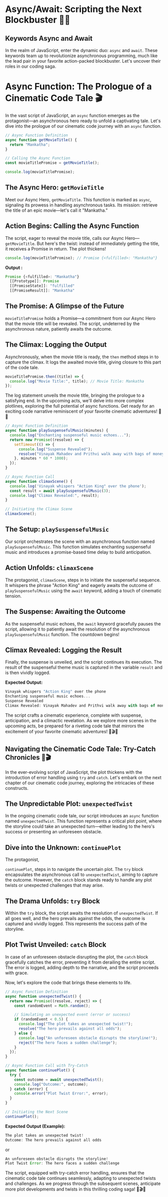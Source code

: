 # Async/Await: Scripting the Next Blockbuster 🍿🚀

## Keywords Async and Await

In the realm of JavaScript, enter the dynamic duo: `async` and `await`. These keywords team up to revolutionize asynchronous programming, much like the lead pair in your favorite action-packed blockbuster. Let's uncover their roles in our coding saga.

# Async Function: The Prologue of a Cinematic Code Tale 🎬

In the vast script of JavaScript, an `async` function emerges as the protagonist—an asynchronous hero ready to unfold a captivating tale. Let's dive into the prologue of our cinematic code journey with an `async` function.

```javascript
// Async Function Definition
async function getMovieTitle() {
  return "Mankatha";
}

// Calling the Async Function
const movieTitlePromise = getMovieTitle();

console.log(movieTitlePromise);
```

## The Async Hero: `getMovieTitle`

Meet our Async Hero, `getMovieTitle`. This function is marked as `async`, signaling its prowess in handling asynchronous tasks. Its mission: retrieve the title of an epic movie—let's call it "Mankatha."

## Action Begins: Calling the Async Function

The script, eager to reveal the movie title, calls our Async Hero—`getMovieTitle`. But here's the twist: instead of immediately getting the title, it receives a Promise in return. The plot thickens!

```javascript
console.log(movieTitlePromise); // Promise {<fulfilled>: "Mankatha"}
```

**Output :**
```javascript
Promise {<fulfilled>: "Mankatha"}
  [[Prototype]]: Promise
  [[PromiseState]]: "fulfilled"
  [[PromiseResult]]: "Mankatha"
```

## The Promise: A Glimpse of the Future

`movieTitlePromise` holds a Promise—a commitment from our Async Hero that the movie title will be revealed. The script, undeterred by the asynchronous nature, patiently awaits the outcome.

## The Climax: Logging the Output

Asynchronously, when the movie title is ready, the `then` method steps in to capture the climax. It logs the awaited movie title, giving closure to this part of the code tale.

```javascript
movieTitlePromise.then((title) => {
  console.log("Movie Title:", title); // Movie Title: Mankatha
});
```

The log statement unveils the movie title, bringing the prologue to a satisfying end. In the upcoming acts, we'll delve into more complex plotlines, exploring the full potential of async functions. Get ready for an exciting code narrative reminiscent of your favorite cinematic adventures! 🚀🎥

```javascript
// Async Function Definition
async function playSuspensefulMusic(minutes) {
  console.log("Enchanting suspenseful music echoes...");
  return new Promise((resolve) => {
    setTimeout(() => {
      console.log("Suspense Revealed");
      resolve("Vinayak Mahadev and Prithvi walk away with bags of money");
    }, minutes * 60 * 1000);
  });
}

// Async Function Call
async function climaxScene() {
  console.log('Vinayak whispers "Action King" over the phone');
  const result = await playSuspensefulMusic(3);
  console.log("Climax Revealed:", result);
}

// Initiating the Climax Scene
climaxScene();
```

## The Setup: `playSuspensefulMusic`

Our script orchestrates the scene with an asynchronous function named `playSuspensefulMusic`. This function simulates enchanting suspenseful music and introduces a promise-based time delay to build anticipation.

## Action Unfolds: `climaxScene`

The protagonist, `climaxScene`, steps in to initiate the suspenseful sequence. It whispers the phrase "Action King" and eagerly awaits the outcome of `playSuspensefulMusic` using the `await` keyword, adding a touch of cinematic tension.

## The Suspense: Awaiting the Outcome

As the suspenseful music echoes, the `await` keyword gracefully pauses the script, allowing it to patiently await the resolution of the asynchronous `playSuspensefulMusic` function. The countdown begins!

## Climax Revealed: Logging the Result

Finally, the suspense is unveiled, and the script continues its execution. The result of the suspenseful theme music is captured in the variable `result` and is then vividly logged.

**Expected Output:**
```javascript
Vinayak whispers "Action King" over the phone
Enchanting suspenseful music echoes...
Suspense Revealed
Climax Revealed: Vinayak Mahadev and Prithvi walk away with bags of money
```

The script crafts a cinematic experience, complete with suspense, anticipation, and a climactic revelation. As we explore more scenes in the upcoming acts, be prepared for a riveting code tale that mirrors the excitement of your favorite cinematic adventures! 🍿🎬✨

## Navigating the Cinematic Code Tale: Try-Catch Chronicles 🍿🎬

In the ever-evolving script of JavaScript, the plot thickens with the introduction of error handling using `try` and `catch`. Let's embark on the next chapter of our cinematic code journey, exploring the intricacies of these constructs.

## The Unpredictable Plot: `unexpectedTwist`

In the ongoing cinematic code tale, our script introduces an `async` function named `unexpectedTwist`. This function represents a critical plot point, where the storyline could take an unexpected turn—either leading to the hero's success or presenting an unforeseen obstacle.

## Dive into the Unknown: `continuePlot`

The protagonist,

 `continuePlot`, steps in to navigate the uncertain plot. The `try` block encapsulates the asynchronous call to `unexpectedTwist`, aiming to capture the outcome. However, the `catch` block stands ready to handle any plot twists or unexpected challenges that may arise.

## The Drama Unfolds: `try` Block

Within the `try` block, the script awaits the resolution of `unexpectedTwist`. If all goes well, and the hero prevails against the odds, the outcome is captured and vividly logged. This represents the success path of the storyline.

## Plot Twist Unveiled: `catch` Block

In case of an unforeseen obstacle disrupting the plot, the `catch` block gracefully catches the error, preventing it from derailing the entire script. The error is logged, adding depth to the narrative, and the script proceeds with grace.

Now, let's explore the code that brings these elements to life.

```javascript
// Async Function Definition
async function unexpectedTwist() {
  return new Promise((resolve, reject) => {
    const randomEvent = Math.random();

    // Simulating an unexpected event (error or success)
    if (randomEvent < 0.5) {
      console.log("The plot takes an unexpected twist!");
      resolve("The hero prevails against all odds");
    } else {
      console.log("An unforeseen obstacle disrupts the storyline!");
      reject("The hero faces a sudden challenge");
    }
  });
}

// Async Function Call with Try-Catch
async function continuePlot() {
  try {
    const outcome = await unexpectedTwist();
    console.log("Outcome:", outcome);
  } catch (error) {
    console.error("Plot Twist Error:", error);
  }
}

// Initiating the Next Scene
continuePlot();
```

**Expected Output (Example):**
```javascript
The plot takes an unexpected twist!
Outcome: The hero prevails against all odds
```

or

```javascript
An unforeseen obstacle disrupts the storyline!
Plot Twist Error: The hero faces a sudden challenge
```

The script, equipped with try-catch error handling, ensures that the cinematic code tale continues seamlessly, adapting to unexpected twists and challenges. As we progress through the subsequent scenes, anticipate more plot developments and twists in this thrilling coding saga! 🍿🎬🌟